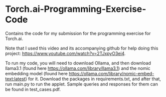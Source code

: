 # Torch.ai-Programming-Exercise-Code
Contains the code for my submission for the programming exercise for Torch.ai.

Note that I used this video and its accompanying github for help doing this project: https://www.youtube.com/watch?v=2TJxpyO3ei4.

To run my code, you will need to download Ollama, and then download llama3.1 (found here https://ollama.com/library/llama3.1) and 
the nomic embedding model (found here https://ollama.com/library/nomic-embed-text:latest) for it. Download the packages in requirements.txt, and after that, run main.py to run the applet. Sample queries and responses for them can be found in test_cases.pdf.